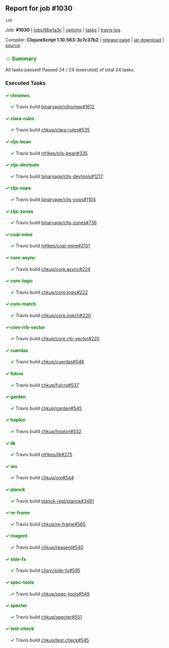 ## Report for job #1030
```
job
```


Job: **#1030** | [jobs/6be1a3c](https://github.com/cljs-oss/canary/commit/6be1a3ca728b162f03aee028f23d6316d435f196) | [options](options.edn) | [tasks](tasks.edn) | [travis log](https://travis-ci.org/cljs-oss/canary/builds/562924690).

Compiler: **ClojureScript 1.10.563-3c7c37b2** | [release page](https://github.com/cljs-oss/canary/releases/tag/r1.10.563-3c7c37b2) | [jar download](https://github.com/cljs-oss/canary/releases/download/r1.10.563-3c7c37b2/clojurescript-1.10.563-3c7c37b2.jar) | [source](https://github.com/clojure/clojurescript/commit/3c7c37b27cb24810b2abb6410aa063b599fe2223).

### <b style='color:green'>☺ Summary</b>

All tasks passed! Passed 24 / 24 (executed) of total 24 tasks.

### Executed Tasks

#### <b style='color:green'>&#x2713; chromex</b>
&nbsp;&nbsp;&nbsp;&nbsp;<b style='color:green'>&#x2713;</b> Travis build [binaryage/chromex#1612](https://travis-ci.org/binaryage/chromex/builds/562926569)<br>

#### <b style='color:green'>&#x2713; clara-rules</b>
&nbsp;&nbsp;&nbsp;&nbsp;<b style='color:green'>&#x2713;</b> Travis build [chkup/clara-rules#535](https://travis-ci.org/chkup/clara-rules/builds/562926578)<br>

#### <b style='color:green'>&#x2713; cljs-bean</b>
&nbsp;&nbsp;&nbsp;&nbsp;<b style='color:green'>&#x2713;</b> Travis build [mfikes/cljs-bean#335](https://travis-ci.org/mfikes/cljs-bean/builds/562926580)<br>

#### <b style='color:green'>&#x2713; cljs-devtools</b>
&nbsp;&nbsp;&nbsp;&nbsp;<b style='color:green'>&#x2713;</b> Travis build [binaryage/cljs-devtools#1217](https://travis-ci.org/binaryage/cljs-devtools/builds/562926582)<br>

#### <b style='color:green'>&#x2713; cljs-oops</b>
&nbsp;&nbsp;&nbsp;&nbsp;<b style='color:green'>&#x2713;</b> Travis build [binaryage/cljs-oops#1104](https://travis-ci.org/binaryage/cljs-oops/builds/562926586)<br>

#### <b style='color:green'>&#x2713; cljs-zones</b>
&nbsp;&nbsp;&nbsp;&nbsp;<b style='color:green'>&#x2713;</b> Travis build [binaryage/cljs-zones#736](https://travis-ci.org/binaryage/cljs-zones/builds/562926588)<br>

#### <b style='color:green'>&#x2713; coal-mine</b>
&nbsp;&nbsp;&nbsp;&nbsp;<b style='color:green'>&#x2713;</b> Travis build [mfikes/coal-mine#2151](https://travis-ci.org/mfikes/coal-mine/builds/562926590)<br>

#### <b style='color:green'>&#x2713; core-async</b>
&nbsp;&nbsp;&nbsp;&nbsp;<b style='color:green'>&#x2713;</b> Travis build [chkup/core.async#224](https://travis-ci.org/chkup/core.async/builds/562926596)<br>

#### <b style='color:green'>&#x2713; core-logic</b>
&nbsp;&nbsp;&nbsp;&nbsp;<b style='color:green'>&#x2713;</b> Travis build [chkup/core.logic#222](https://travis-ci.org/chkup/core.logic/builds/562926598)<br>

#### <b style='color:green'>&#x2713; core-match</b>
&nbsp;&nbsp;&nbsp;&nbsp;<b style='color:green'>&#x2713;</b> Travis build [chkup/core.match#220](https://travis-ci.org/chkup/core.match/builds/562926718)<br>

#### <b style='color:green'>&#x2713; core-rrb-vector</b>
&nbsp;&nbsp;&nbsp;&nbsp;<b style='color:green'>&#x2713;</b> Travis build [chkup/core.rrb-vector#220](https://travis-ci.org/chkup/core.rrb-vector/builds/562926678)<br>

#### <b style='color:green'>&#x2713; cuerdas</b>
&nbsp;&nbsp;&nbsp;&nbsp;<b style='color:green'>&#x2713;</b> Travis build [chkup/cuerdas#546](https://travis-ci.org/chkup/cuerdas/builds/562926716)<br>

#### <b style='color:green'>&#x2713; fulcro</b>
&nbsp;&nbsp;&nbsp;&nbsp;<b style='color:green'>&#x2713;</b> Travis build [chkup/fulcro#537](https://travis-ci.org/chkup/fulcro/builds/562926724)<br>

#### <b style='color:green'>&#x2713; garden</b>
&nbsp;&nbsp;&nbsp;&nbsp;<b style='color:green'>&#x2713;</b> Travis build [chkup/garden#545](https://travis-ci.org/chkup/garden/builds/562926908)<br>

#### <b style='color:green'>&#x2713; hoplon</b>
&nbsp;&nbsp;&nbsp;&nbsp;<b style='color:green'>&#x2713;</b> Travis build [chkup/hoplon#532](https://travis-ci.org/chkup/hoplon/builds/562926897)<br>

#### <b style='color:green'>&#x2713; ilk</b>
&nbsp;&nbsp;&nbsp;&nbsp;<b style='color:green'>&#x2713;</b> Travis build [mfikes/ilk#275](https://travis-ci.org/mfikes/ilk/builds/562926761)<br>

#### <b style='color:green'>&#x2713; om</b>
&nbsp;&nbsp;&nbsp;&nbsp;<b style='color:green'>&#x2713;</b> Travis build [chkup/om#544](https://travis-ci.org/chkup/om/builds/562926768)<br>

#### <b style='color:green'>&#x2713; planck</b>
&nbsp;&nbsp;&nbsp;&nbsp;<b style='color:green'>&#x2713;</b> Travis build [planck-repl/planck#3481](https://travis-ci.org/planck-repl/planck/builds/562927062)<br>

#### <b style='color:green'>&#x2713; re-frame</b>
&nbsp;&nbsp;&nbsp;&nbsp;<b style='color:green'>&#x2713;</b> Travis build [chkup/re-frame#565](https://travis-ci.org/chkup/re-frame/builds/562926918)<br>

#### <b style='color:green'>&#x2713; reagent</b>
&nbsp;&nbsp;&nbsp;&nbsp;<b style='color:green'>&#x2713;</b> Travis build [chkup/reagent#540](https://travis-ci.org/chkup/reagent/builds/562926796)<br>

#### <b style='color:green'>&#x2713; side-fx</b>
&nbsp;&nbsp;&nbsp;&nbsp;<b style='color:green'>&#x2713;</b> Travis build [cljsrn/side-fx#595](https://travis-ci.org/cljsrn/side-fx/builds/562926886)<br>

#### <b style='color:green'>&#x2713; spec-tools</b>
&nbsp;&nbsp;&nbsp;&nbsp;<b style='color:green'>&#x2713;</b> Travis build [chkup/spec-tools#549](https://travis-ci.org/chkup/spec-tools/builds/562926874)<br>

#### <b style='color:green'>&#x2713; specter</b>
&nbsp;&nbsp;&nbsp;&nbsp;<b style='color:green'>&#x2713;</b> Travis build [chkup/specter#551](https://travis-ci.org/chkup/specter/builds/562926840)<br>

#### <b style='color:green'>&#x2713; test-check</b>
&nbsp;&nbsp;&nbsp;&nbsp;<b style='color:green'>&#x2713;</b> Travis build [chkup/test.check#545](https://travis-ci.org/chkup/test.check/builds/562926820)<br>